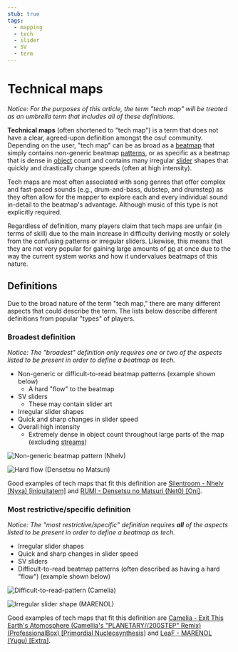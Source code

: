 ```yaml
---
stub: true
tags:
  - mapping
  - tech
  - slider
  - SV
  - term
---
```


# Technical maps

<!-- Line to be added eventually: *Not to be confused with [Slider Art](link) or [Taikosu maps](link) -->

*Notice: For the purposes of this article, the term "tech map" will be treated as an umbrella term that includes all of these definitions.*

**Technical maps** (often shortened to "tech map") is a term that does not have a clear, agreed-upon definition amongst the osu! community. Depending on the user, "tech map" can be as broad as a [beatmap](/wiki/Beatmap) that simply contains non-generic beatmap [patterns](/wiki/Beatmap/Pattern), or as specific as a beatmap that is dense in [object](/wiki/Hit_object) count and contains many irregular [slider](/wiki/Hit_object/Slider) shapes that quickly and drastically change speeds (often at high intensity).

Tech maps are most often associated with song genres that offer complex and fast-paced sounds (e.g., drum-and-bass, dubstep, and drumstep) as they often allow for the mapper to explore each and every individual sound in-detail to the beatmap's advantage. Although music of this type is not explicitly required.

Regardless of definition, many players claim that tech maps are unfair (in terms of skill) due to the main increase in difficulty deriving mostly or solely from the confusing patterns or irregular sliders. Likewise, this means that they are not very popular for gaining large amounts of [pp](/wiki/Performance_points) at once due to the way the current system works and how it undervalues beatmaps of this nature.

## Definitions

Due to the broad nature of the term "tech map," there are many different aspects that could describe the term. The lists below describe different definitions from popular "types" of players.

### Broadest definition

*Notice: The "broadest" definition only requires one or two of the aspects listed to be present in order to define a beatmap as tech.*

- Non-generic or difficult-to-read beatmap patterns (example shown below)
  - A hard "flow" to the beatmap
- SV sliders
  - These may contain slider art
- Irregular slider shapes
- Quick and sharp changes in slider speed
- Overall high intensity
  - Extremely dense in object count throughout large parts of the map (excluding [streams](/wiki/Beatmap/Pattern/Stream))

![Non-generic beatmap pattern (Nhelv)](img/nongeneric_beatmap_pattern.jpg "Non-generic beatmap pattern")

![Hard flow (Densetsu no Matsuri)](img/beatmap_hard_flow.jpg "Beatmap pattern with a hard flow")

Good examples of tech maps that fit this definition are [Silentroom - Nhelv (Nyxa) \[iniquitatem\]](https://osu.ppy.sh/beatmapsets/917915#osu/2009432) and [RUMI - Densetsu no Matsuri (Net0) \[Oni\]](https://osu.ppy.sh/beatmapsets/781683#osu/1641637).

### Most restrictive/specific definition

*Notice: The "most restrictive/specific" definition requires **all** of the aspects listed to be present in order to define a beatmap as tech.*

- Irregular slider shapes
- Quick and sharp changes in slider speed
- SV sliders
- Difficult-to-read beatmap patterns (often described as having a hard "flow") (example shown below)

![Difficult-to-read-pattern (Camelia)](img/difficult_to_read_beatmap.jpg "Difficult-to-read pattern")

![Irregular slider shape (MARENOL)](img/irregular_slider.jpg "Irregular slider shape (SV slider)")

Good examples of tech maps that fit this definition are [Camelia - Exit This Earth's Atomosphere (Camellia's "PLANETARY//200STEP" Remix) (ProfessionalBox) \[Primordial Nucleosynthesis\]](https://osu.ppy.sh/beatmapsets/855677#osu/1787848) and [LeaF - MARENOL (Yugu) \[Extra\]](https://osu.ppy.sh/beatmapsets/1136149#osu/2404722).

<!--Some other sections that would be cool to add:
- A "History" section would be pretty cool. But idk how feasible this would be. -->
